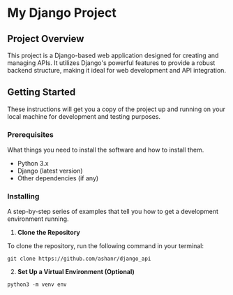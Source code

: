 # My Django Project

## Project Overview

This project is a Django-based web application designed for creating and managing APIs. It utilizes Django's powerful features to provide a robust backend structure, making it ideal for web development and API integration.

## Getting Started

These instructions will get you a copy of the project up and running on your local machine for development and testing purposes.

### Prerequisites

What things you need to install the software and how to install them.

- Python 3.x
- Django (latest version)
- Other dependencies (if any)

### Installing

A step-by-step series of examples that tell you how to get a development environment running.

1. **Clone the Repository**

To clone the repository, run the following command in your terminal:

``` git clone https://github.com/ashanr/django_api  ```



2. **Set Up a Virtual Environment (Optional)**


``` python3 -m venv env ```
